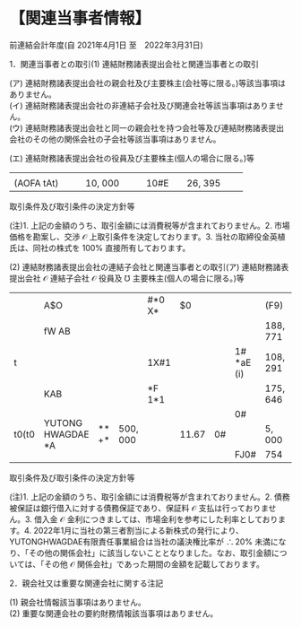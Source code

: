 # 【関連当事者情報】

前連結会計年度(自 2021年4月1日 至　2022年3月31日)

1．関連当事者との取引(1) 連結財務諸表提出会社と関連当事者との取引

(ア) 連結財務諸表提出会社の親会社及び主要株主(会社等に限る。)等該当事項はありません。  
(イ) 連結財務諸表提出会社の非連結子会社及び関連会社等該当事項はありません。  
(ウ) 連結財務諸表提出会社と同一の親会社を持つ会社等及び連結財務諸表提出会社のその他の関係会社の子会社等該当事項はありません。

(エ) 連結財務諸表提出会社の役員及び主要株主(個人の場合に限る。)等

<table><tr><td></td><td></td><td></td><td></td><td></td><td></td><td></td><td></td><td></td><td></td><td></td></tr><tr><td>(AOFA tAt)</td><td></td><td></td><td>10, 000</td><td></td><td></td><td>10#E</td><td></td><td>26, 395</td><td></td><td></td></tr></table>

取引条件及び取引条件の決定方針等

(注)1. 上記の金額のうち、取引金額には消費税等が含まれておりません。2. 市場価格を勘案し、交渉 $\mathcal { O }$ 上取引条件を決定しております。3. 当社の取締役金英植氏は、同社の株式を $1 0 0 \%$ 直接所有しております。

(2) 連結財務諸表提出会社の連結子会社と関連当事者との取引(ア) 連結財務諸表提出会社 $\mathcal { O }$ 連結子会社 $\mathcal { O }$ 役員及 $\mho$ 主要株主(個人の場合に限る。)等

<table><tr><td></td><td>A$O</td><td></td><td></td><td>#*0 X*</td><td>$0</td><td></td><td></td><td>(F9)</td><td></td><td>#* (F)</td></tr><tr><td></td><td>fW AB</td><td></td><td></td><td></td><td></td><td></td><td></td><td>188, 771</td><td></td><td></td></tr><tr><td>t </td><td></td><td></td><td></td><td>1X#1</td><td></td><td></td><td>1# *aE (i)</td><td>108, 291</td><td></td><td></td></tr><tr><td></td><td>KAB</td><td></td><td></td><td>*F 1*1</td><td></td><td></td><td></td><td>175, 646</td><td></td><td></td></tr><tr><td rowspan="3">t0(t0</td><td rowspan="3">YUTONG HWAGDAE *A</td><td rowspan="3">** +*</td><td rowspan="3">500, 000</td><td rowspan="3"></td><td rowspan="3"> 11.67</td><td rowspan="3">0#</td><td>0#</td><td></td><td rowspan="3"></td><td rowspan="3"></td></tr><tr><td></td><td>5, 000</td></tr><tr><td>FJ0#</td><td>754</td></tr></table>

取引条件及び取引条件の決定方針等

(注)1. 上記の金額のうち、取引金額には消費税等が含まれておりません。2. 債務被保証は銀行借入に対する債務保証であり、保証料 $\mathcal { O }$ 支払は行っておりません。3. 借入金 $\mathcal { O }$ 金利につきましては、市場金利を参考にした利率としております。4. 2022年1月に当社の第三者割当による新株式の発行により、YUTONGHWAGDAE有限責任事業組合は当社の議決権比率が $\therefore 2 0 \%$ 未満になり、「その他の関係会社」に該当しないこととなりました。なお、取引金額については、「その他 $\mathcal { O }$ 関係会社」であった期間の金額を記載しております。

2．親会社又は重要な関連会社に関する注記

(1) 親会社情報該当事項はありません。  
(2) 重要な関連会社の要約財務情報該当事項はありません。